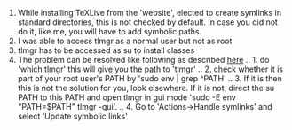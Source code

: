 1. While installing TeXLive from the 'website', elected to create symlinks in standard directories, this is not checked by default. In case you did not do it, like me, you will have to add symbolic paths.
2. I was able to access tlmgr as a normal user but not as root
3. tlmgr has to be accessed as su to install classes
4. The problem can be resolved like following as described [here](https://github.com/scottkosty/install-tl-ubuntu/issues/13)
.. 1. do 'which tlmgr' this will give you the path to 'tlmgr'
.. 2. check whether it is part of your root user's PATH by 'sudo env | grep ^PATH'
.. 3. If it is then this is not the solution for you, look elsewhere. If it is not, direct the su PATH to this PATH and open tlmgr in gui mode 'sudo -E env "PATH=$PATH" tlmgr -gui'.
.. 4. Go to 'Actions->Handle symlinks' and select 'Update symbolic links'
